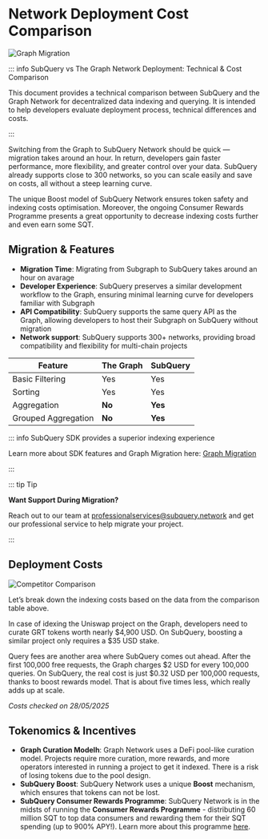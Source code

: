 # Network Deployment Cost Comparison 

![Graph Migration](/assets/img/build/graph.jpg)

::: info SubQuery vs The Graph Network Deployment: Technical & Cost Comparison

This document provides a technical comparison between SubQuery and the Graph Network for decentralized data indexing and querying. 
It is intended to help developers evaluate deployment process, technical differences and costs.

:::

Switching from the Graph to SubQuery Network should be quick — migration takes around an hour. In return, developers gain faster performance, more flexibility, and greater control over your data. SubQuery already supports close to 300 networks, so you can scale easily and save on costs, all without a steep learning curve.

The unique Boost model of SubQuery Network ensures token safety and indexing costs optimisation. Moreover, the ongoing Consumer Rewards Programme presents a great opportunity to decrease indexing costs further and even earn some SQT.  

## Migration & Features

- **Migration Time**: Migrating from Subgraph to SubQuery takes around an hour on avarage
- **Developer Experience**: SubQuery preserves a similar development workflow to the Graph, ensuring minimal learning curve for developers familiar with Subgraph 
- **API Compatibility**: SubQuery supports the same query API as the Graph, allowing developers to host their Subgraph on SubQuery without migration
- **Network support**: SubQuery supports 300+ networks, providing broad compatibility and flexibility for multi-chain projects

| Feature    | The Graph    | SubQuery    |
| -------- | ------- | ------- |
| Basic Filtering  | Yes    | Yes    |
| Sorting | Yes    | Yes    |
| Aggregation | **No**     | **Yes**    |
| Grouped Aggregation   | **No**   | **Yes**   |


::: info SubQuery SDK provides a superior indexing experience

Learn more about SDK features and Graph Migration here: [Graph Migration](../../indexer/build/graph-migration.md)

:::

::: tip Tip

**Want Support During Migration?**

Reach out to our team at [professionalservices@subquery.network](mailto:professionalservices@subquery.network) and get our professional service to help migrate your project.

:::

## Deployment Costs

![Competitor Comparison](/assets/img/network/graph-subquery-cost-comparison-new.png)

Let’s break down the indexing costs based on the data from the comparison table above. 

In case of idexing the Uniswap project on the Graph, developers need to curate GRT tokens worth nearly $4,900 USD. On SubQuery, boosting a similar project only requires a $35 USD stake.

Query fees are another area where SubQuery comes out ahead. After the first 100,000 free requests, the Graph charges $2 USD for every 100,000 queries. On SubQuery, the real cost is just $0.32 USD per 100,000 requests, thanks to boost rewards model. That is about five times less, which really adds up at scale. 

*Costs checked on 28/05/2025*

## Tokenomics & Incentives

- **Graph Curation Modelh**: Graph Network uses a DeFi pool-like curation model. Projects require more curation, more rewards, and more operators interested in running a project to get it indexed. There is a risk of losing tokens due to the pool design.
- **SubQuery Boost**: SubQuery Network uses a unique **Boost** mechanism, which ensures that tokens can not be lost.
- **SubQuery Consumer Rewards Programme**: SubQuery Network is in the midsts of running the **Consumer Rewards Programme** - distributing 60 million SQT to top data consumers and rewarding them for their SQT spending (up to 900% APY!). Learn more about this programme [here](https://www.subquery.foundation/consumer-rewards). 



